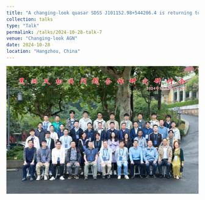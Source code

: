 ```yaml
---
title: "A changing-look quasar SDSS J101152.98+544206.4 is returning to type 1 state"
collection: talks
type: "Talk"
permalink: /talks/2024-10-28-talk-7
venue: "Changing-look AGN"
date: 2024-10-28
location: "Hangzhou, China"
---
```


[![照片](黑洞及相关问题合作研究研讨会.jpeg)]()
